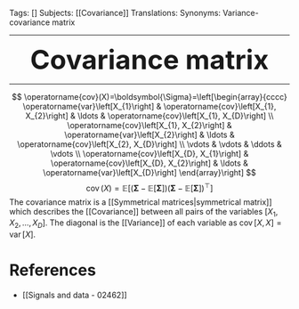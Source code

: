 Tags: []
Subjects: [[Covariance]]
Translations: 
Synonyms: Variance-covariance matrix
****

 <p align="center">
	<font size="9"><strong>Covariance matrix</strong></font>
</p>

****
$$
\operatorname{cov}(X)=\boldsymbol{\Sigma}=\left[\begin{array}{cccc}
\operatorname{var}\left[X_{1}\right] & \operatorname{cov}\left[X_{1}, X_{2}\right] & \ldots & \operatorname{cov}\left[X_{1}, X_{D}\right] \\
\operatorname{cov}\left[X_{1}, X_{2}\right] & \operatorname{var}\left[X_{2}\right] & \ldots & \operatorname{cov}\left[X_{2}, X_{D}\right] \\
\vdots & \vdots & \ddots & \vdots \\
\operatorname{cov}\left[X_{D}, X_{1}\right] & \operatorname{cov}\left[X_{D}, X_{2}\right] & \ldots & \operatorname{var}\left[X_{D}\right]
\end{array}\right]
$$
$$\operatorname{cov}(X)=\mathbb{E}\left[(\mathbf{\Sigma}-\mathbb{E}[\mathbf{\Sigma}])(\mathbf{\Sigma}-\mathbb{E}[\mathbf{\Sigma}])^{\top}\right]$$
The covariance matrix is a [[Symmetrical matrices|symmetrical matrix]] which describes the [[Covariance]] between all pairs of the variables $\left[X_{1}, X_{2}, \ldots, X_{D}\right]$.
The diagonal is the [[Variance]] of each variable as $\operatorname{cov}\left[X, X\right]=\operatorname{var}\left[X\right]$.

# References
- [[Signals and data - 02462]]